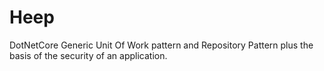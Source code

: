 # Heep
DotNetCore Generic Unit Of Work pattern and Repository Pattern plus the basis of the security of an application.

